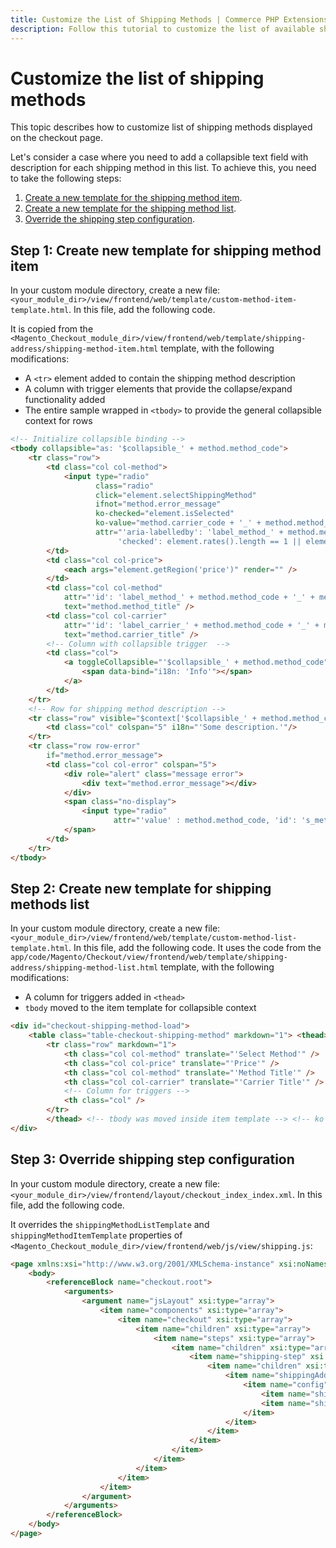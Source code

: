 ```yaml
---
title: Customize the List of Shipping Methods | Commerce PHP Extensions
description: Follow this tutorial to customize the list of available shipping methods in the Adobe Commerce and Magento Open Source checkout experience.
---
```


# Customize the list of shipping methods

This topic describes how to customize list of shipping methods displayed on the checkout page.

Let's consider a case where you need to add a collapsible text field with description for each shipping method in this list. To achieve this, you need to take the following steps:

1. [Create a new template for the shipping method item](#step-1-create-new-template-for-shipping-method-item).
1. [Create a new template for the shipping method list](#step-2-create-new-template-for-shipping-methods-list).
1. [Override the shipping step configuration](#step-3-override-shipping-step-configuration).

## Step 1: Create new template for shipping method item

In your custom module directory, create a new file: `<your_module_dir>/view/frontend/web/template/custom-method-item-template.html`. In this file, add the following code.

It is copied from the `<Magento_Checkout_module_dir>/view/frontend/web/template/shipping-address/shipping-method-item.html` template, with the following modifications:

*  A `<tr>` element added to contain the shipping method description
*  A column with trigger elements that provide the collapse/expand functionality added
*  The entire sample wrapped in `<tbody>` to provide the general collapsible context for rows

```html
<!-- Initialize collapsible binding -->
<tbody collapsible="as: '$collapsible_' + method.method_code">
    <tr class="row">
        <td class="col col-method">
            <input type="radio"
                   class="radio"
                   click="element.selectShippingMethod"
                   ifnot="method.error_message"
                   ko-checked="element.isSelected"
                   ko-value="method.carrier_code + '_' + method.method_code"
                   attr="'aria-labelledby': 'label_method_' + method.method_code + '_' + method.carrier_code + ' ' + 'label_carrier_' + method.method_code + '_' + method.carrier_code,
                        'checked': element.rates().length == 1 || element.isSelected" />
        </td>
        <td class="col col-price">
            <each args="element.getRegion('price')" render="" />
        </td>
        <td class="col col-method"
            attr="'id': 'label_method_' + method.method_code + '_' + method.carrier_code"
            text="method.method_title" />
        <td class="col col-carrier"
            attr="'id': 'label_carrier_' + method.method_code + '_' + method.carrier_code"
            text="method.carrier_title" />
        <!-- Column with collapsible trigger  -->
        <td class="col">
            <a toggleCollapsible="'$collapsible_' + method.method_code">
                <span data-bind="i18n: 'Info'"></span>
            </a>
        </td>
    </tr>
    <!-- Row for shipping method description -->
    <tr class="row" visible="$context['$collapsible_' + method.method_code].opened">
        <td class="col" colspan="5" i18n="'Some description.'"/>
    </tr>
    <tr class="row row-error"
        if="method.error_message">
        <td class="col col-error" colspan="5">
            <div role="alert" class="message error">
                <div text="method.error_message"></div>
            </div>
            <span class="no-display">
                <input type="radio"
                       attr="'value' : method.method_code, 'id': 's_method_' + method.method_code" />
            </span>
        </td>
    </tr>
</tbody>
```

## Step 2: Create new template for shipping methods list

In your custom module directory, create a new file: `<your_module_dir>/view/frontend/web/template/custom-method-list-template.html`. In this file, add the following code. It uses the code from the `app/code/Magento/Checkout/view/frontend/web/template/shipping-address/shipping-method-list.html` template, with the following modifications:

*  A column for triggers added in `<thead>`
*  `tbody` moved to the item template for collapsible context

```html
<div id="checkout-shipping-method-load">
    <table class="table-checkout-shipping-method" markdown="1"> <thead>
        <tr class="row" markdown="1">
            <th class="col col-method" translate="'Select Method'" />
            <th class="col col-price" translate="'Price'" />
            <th class="col col-method" translate="'Method Title'" />
            <th class="col col-carrier" translate="'Carrier Title'" />
            <!-- Column for triggers -->
            <th class="col" />
        </tr>
        </thead> <!-- tbody was moved inside item template --> <!-- ko foreach: { data: rates(), as: 'method'} --> <!--ko template: { name: element.shippingMethodItemTemplate} --><!-- /ko --> <!-- /ko --> </table>
</div>
```

## Step 3: Override shipping step configuration

In your custom module directory, create a new file: `<your_module_dir>/view/frontend/layout/checkout_index_index.xml`. In this file, add the following code.

It overrides the `shippingMethodListTemplate` and `shippingMethodItemTemplate` properties of `<Magento_Checkout_module_dir>/view/frontend/web/js/view/shipping.js`:

```html
<page xmlns:xsi="http://www.w3.org/2001/XMLSchema-instance" xsi:noNamespaceSchemaLocation="urn:magento:framework:View/Layout/etc/page_configuration.xsd">
    <body>
        <referenceBlock name="checkout.root">
            <arguments>
                <argument name="jsLayout" xsi:type="array">
                    <item name="components" xsi:type="array">
                        <item name="checkout" xsi:type="array">
                            <item name="children" xsi:type="array">
                                <item name="steps" xsi:type="array">
                                    <item name="children" xsi:type="array">
                                        <item name="shipping-step" xsi:type="array">
                                            <item name="children" xsi:type="array">
                                                <item name="shippingAddress" xsi:type="array">
                                                    <item name="config" xsi:type="array">
                                                        <item name="shippingMethodItemTemplate" xsi:type="string">Vendor_Checkout/custom-method-item-template</item>
                                                        <item name="shippingMethodListTemplate" xsi:type="string">Vendor_Checkout/custom-method-list-template</item>
                                                    </item>
                                                </item>
                                            </item>
                                        </item>
                                    </item>
                                </item>
                            </item>
                        </item>
                    </item>
                </argument>
            </arguments>
        </referenceBlock>
    </body>
</page>
```
